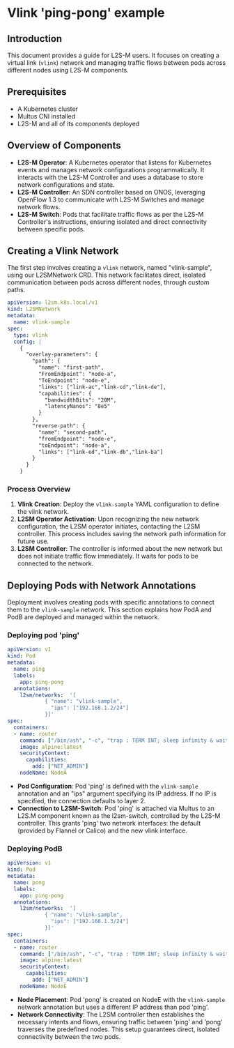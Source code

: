 <!---
 Copyright 2024  Charles III University of Madrid
 
 Licensed under the Apache License, Version 2.0 (the "License"); you may not
 use this file except in compliance with the License.  You may obtain a copy
 of the License at
 
   http://www.apache.org/licenses/LICENSE-2.0
 
 Unless required by applicable law or agreed to in writing, software
 distributed under the License is distributed on an "AS IS" BASIS, WITHOUT
 WARRANTIES OR CONDITIONS OF ANY KIND, either express or implied.  See the
 License for the specific language governing permissions and limitations under
 the License.
 
 SPDX-License-Identifier: Apache-2.0
-->

# Vlink 'ping-pong' example

## Introduction

This document provides a guide for L2S-M users. It focuses on creating a virtual link (`vlink`) network and managing traffic flows between pods across different nodes using L2S-M components.

## Prerequisites
- A Kubernetes cluster
- Multus CNI installed
- L2S-M and all of its components deployed

## Overview of Components
- **L2S-M Operator**: A Kubernetes operator that listens for Kubernetes events and manages network configurations programmatically. It interacts with the L2S-M Controller and uses a database to store network configurations and state.
- **L2S-M Controller**: An SDN controller based on ONOS, leveraging OpenFlow 1.3 to communicate with L2S-M Switches and manage network flows.
- **L2S-M Switch**: Pods that facilitate traffic flows as per the L2S-M Controller's instructions, ensuring isolated and direct connectivity between specific pods.


## Creating a Vlink Network

The first step involves creating a `vlink` network, named "vlink-sample", using our L2SMNetwork CRD. This network facilitates direct, isolated communication between pods across different nodes, through custom paths.


```yaml
apiVersion: l2sm.k8s.local/v1
kind: L2SMNetwork
metadata:
  name: vlink-sample
spec:
  type: vlink
  config: |
    {
      "overlay-parameters": {
        "path": {
          "name": "first-path",
          "FromEndpoint": "node-a",
          "ToEndpoint": "node-e",
          "links": ["link-ac","link-cd","link-de"],
          "capabilities": {
            "bandwidthBits": "20M",
            "latencyNanos": "8e5"
          }
        },
        "reverse-path": {
          "name": "second-path",
          "fromEndpoint": "node-e",
          "toEndpoint": "node-a",
          "links": ["link-ed","link-db","link-ba"]
        }
      }
    }
```

### Process Overview

1. **Vlink Creation**: Deploy the `vlink-sample` YAML configuration to define the vlink network.
2. **L2SM Operator Activation**: Upon recognizing the new network configuration, the L2SM operator initiates, contacting the L2SM controller. This process includes saving the network path information for future use.
3. **L2SM Controller**: The controller is informed about the new network but does not initiate traffic flow immediately. It waits for pods to be connected to the network.

## Deploying Pods with Network Annotations

Deployment involves creating pods with specific annotations to connect them to the `vlink-sample` network. This section explains how PodA and PodB are deployed and managed within the network.

### Deploying pod 'ping'

```yaml
apiVersion: v1
kind: Pod
metadata:
  name: ping
  labels:
    app: ping-pong
  annotations:
    l2sm/networks:  '[
            { "name": "vlink-sample",
              "ips": ["192.168.1.2/24"]
            }]'
spec:
  containers:
  - name: router
    command: ["/bin/ash", "-c", "trap : TERM INT; sleep infinity & wait"]
    image: alpine:latest
    securityContext:
      capabilities:
        add: ["NET_ADMIN"]
    nodeName: NodeA
```

- **Pod Configuration**: Pod 'ping' is defined with the `vlink-sample` annotation and an "ips" argument specifying its IP address. If no IP is specified, the connection defaults to layer 2.
- **Connection to L2SM-Switch**: Pod 'ping' is attached via Multus to an L2S.M component known as the l2sm-switch, controlled by the L2S-M controller. This grants 'ping' two network interfaces: the default (provided by Flannel or Calico) and the new vlink interface.


### Deploying PodB

```yaml
apiVersion: v1
kind: Pod
metadata:
  name: pong
  labels:
    app: ping-pong
  annotations:
    l2sm/networks:  '[
            { "name": "vlink-sample",
              "ips": ["192.168.1.3/24"]
            }]'
spec:
  containers:
  - name: router
    command: ["/bin/ash", "-c", "trap : TERM INT; sleep infinity & wait"]
    image: alpine:latest
    securityContext:
      capabilities:
        add: ["NET_ADMIN"]
    nodeName: NodeE
```

- **Node Placement**: Pod 'pong' is created on NodeE with the `vlink-sample` network annotation but uses a different IP address than pod 'ping'.
- **Network Connectivity**: The L2SM controller then establishes the necessary intents and flows, ensuring traffic between 'ping' and 'pong' traverses the predefined nodes. This setup guarantees direct, isolated connectivity between the two pods.


